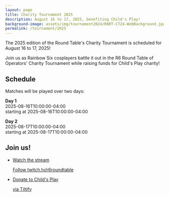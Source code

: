 ```yaml
---
layout: page
title: Charity Tournament 2025
description: August 16 to 17, 2025, benefiting Child's Play!
background-image: assets/img/tournament2024/R6RT-CT24-WebBackground.jpg
permalink: /tournament/2025
---
```


The 2025 edition of the Round Table's Charity Tournament is scheduled for August 16 to 17, 2025! 

Join us as Rainbow Six cosplayers battle it out in the R6 Round Table of Operators' Charity Tournament while raising funds for Child's Play charity! 

## Schedule

Matches will be played over two days:

<strong>Day 1</strong><br>
<span class="date lead">2025-08-16T10:00:00-04:00</span><br>
starting at <span class="local-time">2025-08-16T10:00:00-04:00</span>

<strong>Day 2</strong><br>
<span class="date lead">2025-08-17T10:00:00-04:00</span><br>
starting at <span class="local-time">2025-08-17T10:00:00-04:00</span>

## Join us!

<ul class="link-collection">
    <li class="link">
        <a href="https://www.twitch.tv/r6roundtable">
            <div class="link-title">
                <p>Watch the stream</p>
            </div>
            <div class="link-description">
                <p>Follow twitch.tv/r6roundtable</p>
            </div>
        </a>
    </li>
    <li class="link">
        <a href="https://tiltify.com/@roundtabler6/round-table-major-2025">
            <div class="link-title">
                <p>Donate to Child's Play</p>
            </div>
            <div class="link-description">
                <p>via Tiltify</p>
            </div>
        </a>
    </li>
</ul>

<!-- Scripts for conversion to local time -->
<script src="/assets/js/luxon.min.js"></script>
<script src="/assets/js/datetime.js"></script>
